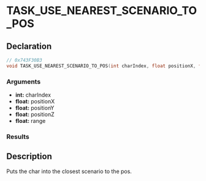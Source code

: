 # TASK_USE_NEAREST_SCENARIO_TO_POS

## Declaration
```cpp
// 0x743F30B3
void TASK_USE_NEAREST_SCENARIO_TO_POS(int charIndex, float positionX, float positionY, float positionZ, float range);
```

### Arguments
- **int:** charIndex
- **float:** positionX
- **float:** positionY
- **float:** positionZ
- **float:** range

### Results

## Description
Puts the char into the closest scenario to the pos.